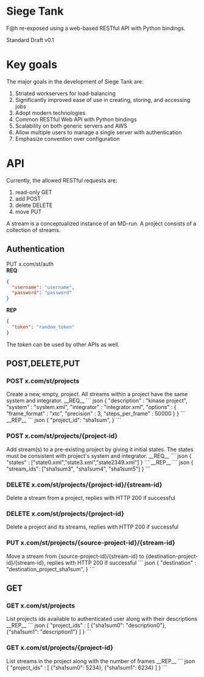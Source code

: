 <h1> Siege Tank </h1>

F@h re-exposed using a web-based RESTful API with Python bindings.

Standard Draft v0.1 

<h1> Key goals </h1>

The major goals in the development of Siege Tank are:

1. Striated workservers for load-balancing
2. Significantly improved ease of use in creating, storing, and accessing jobs
3. Adopt modern technologies
4. Common RESTful Web API with Python bindings
5. Scalability on both generic servers and AWS
6. Allow multiple users to manage a single server with authentication
7. Emphasize convention over configuration

<h1> API </h1>

Currently, the allowed RESTful requests are: 

1. read-only GET  
2. add POST  
3. delete DELETE  
4. move PUT

A stream is a conceptualized instance of an MD-run. A project consists of a collection of streams.

<h2> Authentication </h2>

PUT x.com/st/auth  
__REQ__
``` json
{
  "username": "username",
  "password": "password"
}
```  
__REP__
``` json
{
  "token": "random_token"
}
```
The token can be used by other APIs as well.

<h2> POST,DELETE,PUT </h2>
<h3> POST x.com/st/projects </h3>  
Create a new, empty, project. All streams within a project have the same system and integrator.  
__REQ__
``` json
{
  "description" : "kinase project",
  "system" : "system.xml",
  "integrator" : "integrator.xml",
  "options" : {
    "frame_format" : "xtc",
    "precision" : 3,
    "steps_per_frame" : 50000
  }
}
```
__REP__
``` json
{
  "project_id": "sha1sum",
}
```
<h3> POST x.com/st/projects/{project-id} </h3>
Add stream(s) to a pre-existing project by giving it initial states. The states must be consistent with project's system and integrator.  
__REQ__
``` json
{
  "states" : ["state0.xml","state3.xml","state2349.xml"]
}
```
__REP__
``` json
{
  "stream_ids": ["sha1sum3", "sha1sum4", "sha1sum5"]
}
```
<h3> DELETE x.com/st/projects/{project-id}/{stream-id} </h3>
Delete a stream from a project, replies with HTTP 200 if successful
<h3> DELETE x.com/st/projects/{project-id} </h3>
Delete a project and its streams, replies with HTTP 200 if successful
<h3> PUT x.com/st/projects/{source-project-id}/{stream-id} </h3>
Move a stream from {source-project-id}/{stream-id} to {destination-project-id}/{stream-id}, replies with HTTP 200 if successful
``` json
{
  "destination" : "destination_project_sha1sum",
}
```
<h2> GET </h2>
<h3> GET x.com/st/projects </h3>
List projects ids available to authenticated user along with their descriptions  
__REP__  
``` json
{
  "project_ids" : [ 
                     {"sha1sum0": "description0"},
                     {"sha1sum1": "description1"}
                  ]
}
```
<h3> GET x.com/st/projects/{project-id} </h3>
List streams in the project along with the number of frames  
__REP__ 
``` json
{
  "project_ids" : [ 
                     {"sha1sum0": 5234},
                     {"sha1sum1": 6234}
                  ]
}
```
